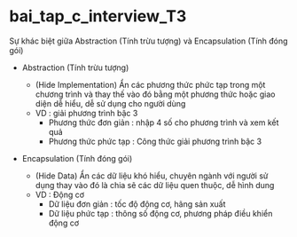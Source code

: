 # bai_tap_c_interview_T3



Sự khác biệt giữa Abstraction (Tính trừu tượng) và Encapsulation (Tính đóng gói)

* Abstraction (Tính trừu tượng)  
  - (Hide Implementation) Ẩn các phương thức phức tạp trong một chương trình và thay thế vào đó bằng một phương thức hoặc giao diện dễ hiểu, dễ sử dụng cho người dùng
  - VD : giải phương trình bậc 3 
    + Phương thức đơn giản : nhập 4 số cho phương trình và xem kết quả
    + Phương thức phức tạp : Công thức giải phương trình bậc 3

* Encapsulation (Tính đóng gói)
  - (Hide Data) Ẩn các dữ liệu khó hiểu, chuyên ngành với người sử dụng thay vào đó là chia sẽ các dữ liệu quen thuộc, dễ hình dung
  - VD : Động cơ
    + Dữ liệu đơn giản : tốc độ động cơ, hãng sản xuất
    + Dữ liệu phức tạp : thông số động cơ, phương pháp điều khiển động cơ
